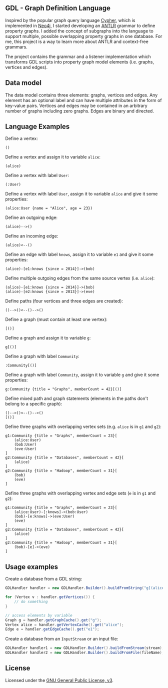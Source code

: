 ## GDL - Graph Definition Language

Inspired by the popular graph query language [Cypher](http://neo4j.com/docs/stable/cypher-query-lang.html),
which is implemented in [Neo4j](http://neo4j.com/), I started developing an [ANTLR](http://www.antlr.org/)
grammar to define property graphs. I added the concept of subgraphs into the language to support multiple, 
possible overlapping property graphs in one database. For me, this project is a way to learn more about 
ANTLR and context-free grammars.

The project contains the grammar and a listener implementation which transforms GDL scripts into
property graph model elements (i.e. graphs, vertices and edges).

## Data model

The data model contains three elements: graphs, vertices and edges. Any element has an optional
label and can have multiple attributes in the form of key-value pairs. Vertices and edges may 
be contained in an arbitrary number of graphs including zero graphs. Edges are binary and directed.

## Language Examples

Define a vertex:

```
()
```

Define a vertex and assign it to variable `alice`:

```
(alice)
```

Define a vertex with label `User`:

```
(:User)
```

Define a vertex with label `User`, assign it to variable `alice` and give it some properties:

```
(alice:User {name = "Alice", age = 23})
```

Define an outgoing edge:

```
(alice)-->()
```

Define an incoming edge:

```
(alice)<--()
```

Define an edge with label `knows`, assign it to variable `e1` and give it some properties:

```
(alice)-[e1:knows {since = 2014}]->(bob)
```

Define multiple outgoing edges from the same source vertex (i.e. `alice`):

```
(alice)-[e1:knows {since = 2014}]->(bob)
(alice)-[e2:knows {since = 2013}]->(eve)
```

Define paths (four vertices and three edges are created):

```
()-->()<--()-->()
```

Define a graph (must contain at least one vertex):

```
[()]
```

Define a graph and assign it to variable `g`:

```
g[()]
```

Define a graph with label `Community`:

```
:Community[()]
```

Define a graph with label `Community`, assign it to variable `g` and give it some properties:

```
g:Community {title = "Graphs", memberCount = 42}[()]
```

Define mixed path and graph statements (elements in the paths don't belong to a specific graph):

```
()-->()<--()-->()
[()]
```

Define three graphs with overlapping vertex sets (e.g. `alice` is in `g1` and `g2`):

```
g1:Community {title = "Graphs", memberCount = 23}[
    (alice:User)
    (bob:User)
    (eve:User)
]
g2:Community {title = "Databases", memberCount = 42}[
    (alice)
]
g2:Community {title = "Hadoop", memberCount = 31}[
    (bob)
    (eve)
]
```

Define three graphs with overlapping vertex and edge sets (`e` is in `g1` and `g2`):

```
g1:Community {title = "Graphs", memberCount = 23}[
    (alice:User)-[:knows]->(bob:User)
    (bob)-[e:knows]->(eve:User)
    (eve)
]
g2:Community {title = "Databases", memberCount = 42}[
    (alice)
]
g2:Community {title = "Hadoop", memberCount = 31}[
    (bob)-[e]->(eve)
]
```

## Usage examples

Create a database from a GDL string:

```java
GDLHandler handler = new GDLHandler.Builder().buildFromString("g[(alice)-[e1:knows {since = 2014}]->(bob)]");

for (Vertex v : handler.getVertices()) {
    // do something
}

// access elements by variable
Graph g = handler.getGraphCache().get("g");
Vertex alice = handler.getVertexCache().get("alice");
Edge e = handler.getEdgeCache().get("e1");
```

Create a database from an `InputStream` or an input file:

```java
GDLHandler handler1 = new GDLHandler.Builder().buildFromStream(stream);
GDLHandler handler2 = new GDLHandler.Builder().buildFromFile(fileName);
```

## License

Licensed under the [GNU General Public License, v3](http://www.gnu.org/licenses/gpl-3.0.html).
